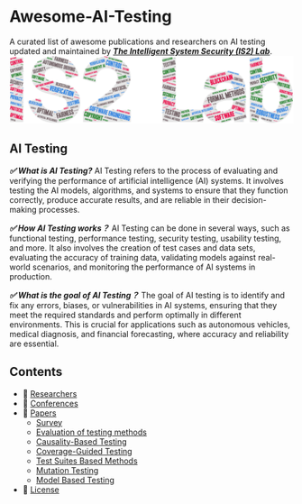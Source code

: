 # Awesome-AI-Testing
A curated list of awesome publications and researchers on AI testing updated and maintained by [***The Intelligent System Security (IS2) Lab***](https://is2lab.github.io/).
![IS2Lab](https://github.com/IS2Lab/awesome-ai-testing/blob/main/picture/is2lab.png)

## AI Testing

***✅ What is AI Testing?*** 
AI Testing refers to the process of evaluating and verifying the performance of artificial intelligence (AI) systems. It involves testing the AI models, algorithms, and systems to ensure that they function correctly, produce accurate results, and are reliable in their decision-making processes.

***✅ How AI Testing works？*** AI Testing can be done in several ways, such as functional testing, performance testing, security testing, usability testing, and more. It also involves the creation of test cases and data sets, evaluating the accuracy of training data, validating models against real-world scenarios, and monitoring the performance of AI systems in production.

***✅ What is the goal of AI Testing？*** The goal of AI testing is to identify and fix any errors, biases, or vulnerabilities in AI systems, ensuring that they meet the required standards and perform optimally in different environments. This is crucial for applications such as autonomous vehicles, medical diagnosis, and financial forecasting, where accuracy and reliability are essential.

## Contents
* 🌟 [Researchers](./papers.md)
 * 🌟 [Conferences](#Conferences)
 * 🌟 [Papers](#Papers)
   + [Survey](#Survey)
   + [Evaluation of testing methods](#Evaluation-of-testing-methods)
   + [Causality-Based Testing](#Causality-Based-Testing)
   + [Coverage-Guided Testing](#Coverage-Guided-Testing)
   + [Test Suites Based Methods](#Test-cases-based-methods)  
   + [Mutation Testing](#Mutation-Testing)
   + [Model Based Testing](##Model-Based-Testing)
 * 🌟 [License](#License)
